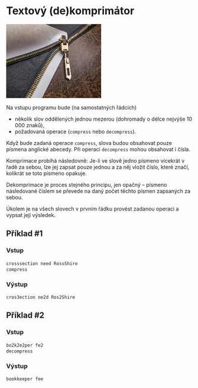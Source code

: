 # Textový (de)komprimátor

<img src="cover.webp" height="200" alt="ilustrace"/>

Na vstupu programu bude (na samostatných řádcích)

- několik slov oddělených jednou mezerou (dohromady o délce nejvýše 10 000 znaků),
- požadovaná operace (`compress` nebo `decompress`).

Když bude zadaná operace `compress`, slova budou obsahovat pouze písmena anglické abecedy. Při operaci `decompress`
mohou obsahovat i čísla.

Komprimace probíhá následovně: Je-li ve slově jedno písmeno vícekrát v řadě za sebou, lze jej zapsat pouze jednou a za
něj vložit číslo, které značí, kolikrát se toto písmeno opakuje.

Dekomprimace je proces stejného principu, jen opačný – písmeno následované číslem se převede na daný počet těchto písmen
zapsaných za sebou.

Úkolem je na všech slovech v prvním řádku provést zadanou operaci a vypsat její výsledek.

## Příklad #1

### Vstup

```
crosssection need RossShire
compress
```

### Výstup

```
cros3ection ne2d Ros2Shire
```

<div style="page-break-after: always;"></div>

## Příklad #2

### Vstup

```
bo2k2e2per fe2
decompress
```

### Výstup

```
bookkeeper fee
```
